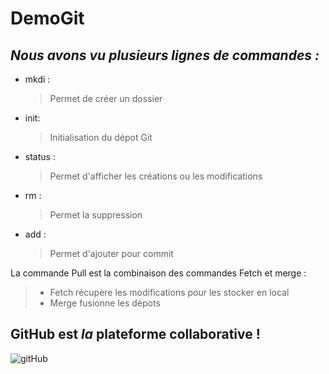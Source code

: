 # DemoGit
## *Nous avons vu plusieurs lignes de commandes :*        
* mkdi :
   >Permet de créer un dossier
* init:
   >Initialisation du dépot Git
* status :
   >Permet d'afficher les créations ou les modifications
* rm :
   >Permet la suppression
* add :
  > Permet d'ajouter pour commit
  

   
La commande Pull est la combinaison des commandes Fetch et merge :

> * Fetch récupère les modifications pour les stocker en local
> * Merge fusionne les dépots


##  GitHub est *la* plateforme collaborative !
    
![gitHub](https://pubci.files.wordpress.com/2016/04/github-logo.jpg?w=256&h=256&crop=1)
